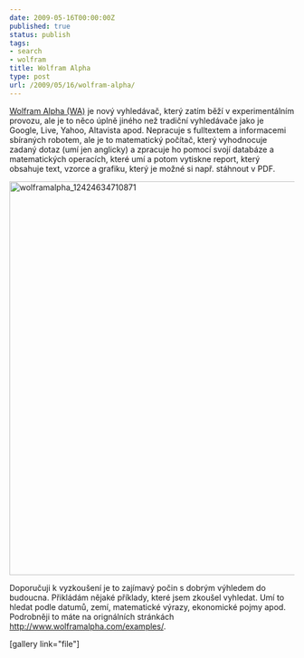 ```yaml
---
date: 2009-05-16T00:00:00Z
published: true
status: publish
tags:
- search
- wolfram
title: Wolfram Alpha
type: post
url: /2009/05/16/wolfram-alpha/
---
```


<p><a href="http://www.wolframalpha.com">Wolfram Alpha (WA)</a> je nový vyhledávač, který zatím běží v experimentálním provozu, ale je to něco úplně jiného než tradiční vyhledávače jako je Google, Live, Yahoo, Altavista apod. Nepracuje s fulltextem a informacemi sbíraných robotem, ale je to matematický počítač, který vyhodnocuje zadaný dotaz (umí jen anglicky) a zpracuje ho pomocí svojí databáze a matematických operacích, které umí a potom vytiskne report, který obsahuje text, vzorce a grafiku, který je možné si např. stáhnout v PDF. </p>

<img src="http://blog.prskavec.net/wp-content/uploads/2009/05/wolframalpha_12424634710871.png" alt="wolframalpha_12424634710871" title="wolframalpha_12424634710871" width="596" height="696" class="aligncenter size-full wp-image-564" />

<p>Doporučuji k vyzkoušení je to zajímavý počin s dobrým výhledem do budoucna. Přikládám nějaké příklady, které jsem zkoušel vyhledat. Umí to hledat podle datumů, zemí, matematické výrazy, ekonomické pojmy apod. Podrobněji to máte na orignálních stránkách <a href="http://www.wolframalpha.com/examples/">http://www.wolframalpha.com/examples/</a>.</p>
[gallery link="file"]
